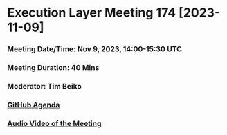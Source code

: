 # Execution Layer Meeting 174 [2023-11-09]

### Meeting Date/Time: Nov 9, 2023, 14:00-15:30 UTC
### Meeting Duration: 40 Mins
### Moderator: Tim Beiko
### [GitHub Agenda](https://github.com/ethereum/pm/issues/895)

### [Audio Video of the Meeting](https://www.youtube.com/watch?v=TQ2XEvMzvFg) 
